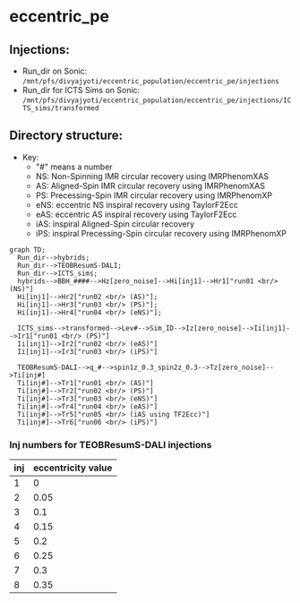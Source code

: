 # eccentric_pe

## Injections:
- Run_dir on Sonic: `/mnt/pfs/divyajyoti/eccentric_population/eccentric_pe/injections`
- Run_dir for ICTS Sims on Sonic: `/mnt/pfs/divyajyoti/eccentric_population/eccentric_pe/injections/ICTS_sims/transformed`

## Directory structure:
- Key: 
  - "#" means a number
  - NS: Non-Spinning IMR circular recovery using IMRPhenomXAS
  - AS: Aligned-Spin IMR circular recovery using IMRPhenomXAS
  - PS: Precessing-Spin IMR circular recovery using IMRPhenomXP
  - eNS: eccentric NS inspiral recovery using TaylorF2Ecc
  - eAS: eccentric AS inspiral recovery using TaylorF2Ecc
  - iAS: inspiral Aligned-Spin circular recovery
  - iPS: inspiral Precessing-Spin circular recovery using IMRPhenomXP

```mermaid
graph TD;
  Run_dir-->hybrids;
  Run_dir-->TEOBResumS-DALI;
  Run_dir-->ICTS_sims;
  hybrids-->BBH_####-->Hz[zero_noise]-->Hi[inj1]-->Hr1["run01 <br/> (NS)"]
  Hi[inj1]-->Hr2["run02 <br/> (AS)"];
  Hi[inj1]-->Hr3["run03 <br/> (PS)"];
  Hi[inj1]-->Hr4["run04 <br/> (eNS)"];

  ICTS_sims-->transformed-->Lev#-->Sim_ID-->Iz[zero_noise]-->Ii[inj1]-->Ir1["run01 <br/> (PS)"]
  Ii[inj1]-->Ir2["run02 <br/> (eAS)"]
  Ii[inj1]-->Ir3["run03 <br/> (iPS)"]

  TEOBResumS-DALI-->q_#-->spin1z_0.3_spin2z_0.3-->Tz[zero_noise]-->Ti[inj#]
  Ti[inj#]-->Tr1["run01 <br/> (AS)"]
  Ti[inj#]-->Tr2["run02 <br/> (PS)"]
  Ti[inj#]-->Tr3["run03 <br/> (eNS)"]
  Ti[inj#]-->Tr4["run04 <br/> (eAS)"]
  Ti[inj#]-->Tr5["run05 <br/> (iAS using TF2Ecc)"]
  Ti[inj#]-->Tr6["run06 <br/> (iPS)"]
```
### Inj numbers for TEOBResumS-DALI injections
| inj | eccentricity value |
|-----|--------------------|
| 1 | 0 |
| 2 | 0.05 |
| 3 | 0.1 |
| 4 | 0.15 |
| 5 | 0.2 |
| 6 | 0.25 |
| 7 | 0.3 |
| 8 | 0.35 |

